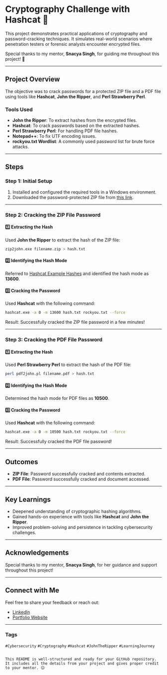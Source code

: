 # Cryptography Challenge with Hashcat 🔐  

This project demonstrates practical applications of cryptography and password-cracking techniques. It simulates real-world scenarios where penetration testers or forensic analysts encounter encrypted files.  

Special thanks to my mentor, **Snacya Singh**, for guiding me throughout this project! 🙌  

---

## Project Overview  

The objective was to crack passwords for a protected ZIP file and a PDF file using tools like **Hashcat**, **John the Ripper**, and **Perl Strawberry Perl**.  

### Tools Used  
- **John the Ripper**: To extract hashes from the encrypted files.  
- **Hashcat**: To crack passwords based on the extracted hashes.  
- **Perl Strawberry Perl**: For handling PDF file hashes.  
- **Notepad++**: To fix UTF encoding issues.  
- **rockyou.txt Wordlist**: A commonly used password list for brute force attacks.  

---

## Steps  

### Step 1: Initial Setup  
1. Installed and configured the required tools in a Windows environment.  
2. Downloaded the password-protected ZIP file from [this link](https://drive.google.com/file/d/1sQ_UdmwvYtGzqejDNu1EfjhHNC6BkCmT/view?usp=sharing).  

---

### Step 2: Cracking the ZIP File Password  

#### 1️⃣ Extracting the Hash  
Used **John the Ripper** to extract the hash of the ZIP file:  
```bash  
zip2john.exe filename.zip > hash.txt  
```  

#### 2️⃣ Identifying the Hash Mode  
Referred to [Hashcat Example Hashes](https://hashcat.net/wiki/doku.php?id=example_hashes) and identified the hash mode as **13600**.  

#### 3️⃣ Cracking the Password  
Used **Hashcat** with the following command:  
```bash  
hashcat.exe -a 0 -m 13600 hash.txt rockyou.txt --force  
```  
Result: Successfully cracked the ZIP file password in a few minutes!  

---

### Step 3: Cracking the PDF File Password  

#### 1️⃣ Extracting the Hash  
Used **Perl Strawberry Perl** to extract the hash of the PDF file:  
```bash  
perl pdf2john.pl filename.pdf > hash.txt  
```  

#### 2️⃣ Identifying the Hash Mode  
Determined the hash mode for PDF files as **10500**.  

#### 3️⃣ Cracking the Password  
Used **Hashcat** with the following command:  
```bash  
hashcat.exe -a 0 -m 10500 hash.txt rockyou.txt --force  
```  
Result: Successfully cracked the PDF file password!  

---

## Outcomes  
- **ZIP File**: Password successfully cracked and contents extracted.  
- **PDF File**: Password successfully cracked and document accessed.  

---

## Key Learnings  
- Deepened understanding of cryptographic hashing algorithms.  
- Gained hands-on experience with tools like **Hashcat** and **John the Ripper**.  
- Improved problem-solving and persistence in tackling cybersecurity challenges.  

---

## Acknowledgements  
Special thanks to my mentor, **Snacya Singh**, for her guidance and support throughout this project!  

---

## Connect with Me  
Feel free to share your feedback or reach out:  
- [LinkedIn](https://www.linkedin.com/in/ankit-vishwakarma-324baa2a6/)  
- [Portfolio Website](https://ankitvishwakarma.sunstoneace.com/ankit/)  

---  

### Tags  
`#Cybersecurity` `#Cryptography` `#Hashcat` `#JohnTheRipper` `#LearningJourney`  

```

This README is well-structured and ready for your GitHub repository. It includes all the details from your project and gives proper credit to your mentor. 😊
